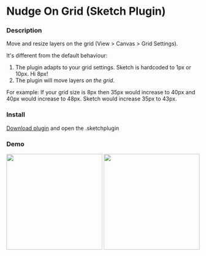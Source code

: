 # Nudge On Grid (Sketch Plugin)

### Description

Move and resize layers on the grid (View > Canvas > Grid Settings).

It's different from the default behaviour:

1. The plugin adapts to your grid settings. Sketch is hardcoded to 1px or 10px. Hi 8px!
2. The plugin will move layers _on the grid_. 

  For example: If your grid size is 8px then 35px would increase to 40px and 40px would increase to 48px. Sketch would increase 35px to 43px.

### Install

<a href="https://github.com/tomger/nudgeOnGrid/archive/master.zip">Download plugin</a> and open the .sketchplugin

### Demo

<img src="https://raw.githubusercontent.com/tomger/nudgeOnGrid/readme/demo.gif" height="250"/>
<img src="https://raw.githubusercontent.com/tomger/nudgeOnGrid/readme/manual.png" height="250"/>
